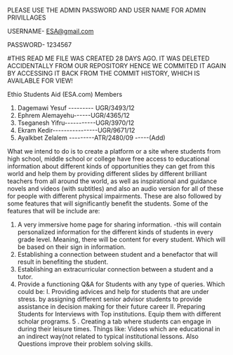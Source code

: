 
PLEASE USE THE ADMIN PASSWORD AND USER NAME FOR ADMIN PRIVILLAGES

USERNAME- ESA@gmail.com

PASSWORD- 1234567


#THIS READ ME FILE WAS CREATED 28 DAYS AGO. IT WAS DELETED ACCIDENTALLY FROM OUR REPOSITORY HENCE WE COMMITED IT AGAIN BY ACCESSING IT BACK FROM THE COMMIT HISTORY, WHICH IS AVAILABLE FOR VIEW!


Ethio Students Aid (ESA.com)
Members
1.	Dagemawi Yesuf --------- UGR/3493/12
2.	Ephrem Alemayehu------UGR/4365/12
3.	Tseganesh Yifru-----------UGR/3970/12
4.	Ekram Kedir----------------UGR/9671/12
5.	Ayalkbet Zelalem ---------ATR/2480/09 -----(Add)

What we intend to do is to create a platform or a site where students from high school, middle school or college have free access to educational information about different kinds of opportunities they can get from this world and help them by providing different slides by different brilliant teachers from all around the world, as well as inspirational and guidance novels and videos (with subtitles) and also an audio version for all of these for people with different physical impairments. These are also followed by some features that will significantly benefit the students.
Some of the features that will be include are:
1. A very immersive home page for sharing information.
-this will contain personalized information for the different kinds of students in every grade level. Meaning, there will be content for every student. Which will be based on their sign in information.
2. Establishing a connection between student and a benefactor that will result in benefiting the student.
3. Establishing an extracurricular connection between a student and a tutor. 
4. Provide a functioning Q&A for Students with any type of queries. Which could be:
I. Providing advices and help for students that are under stress. 
by assigning different senior advisor students to provide assistance in decision making for their future career
II. Preparing Students for Interviews with Top institutions. Equip them with different scholar programs.
5 . Creating a tab where students can engage in during their leisure times.
Things like: Videos which are educational in an indirect way(not related to typical institutional lessons. Also Questions improve their problem solving skills.  
